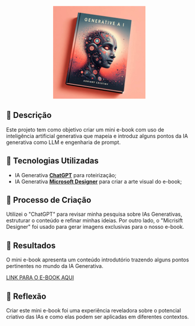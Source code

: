 <div align="center">
<img height=250 src="https://raw.githubusercontent.com/adrianycmc/lab-natty-or-not/main/Capa-Ebook.jpeg" height=120px>
</div>

## 📒 Descrição
Este projeto tem como objetivo criar um mini e-book com uso de inteligência artificial generativa que mapeia e introduz alguns pontos da IA generativa como LLM e engenharia de prompt.

## 🤖 Tecnologias Utilizadas
- IA Generativa **[ChatGPT](https://chat.openai.com)** para roteirização;
- IA Generativa **[Microsoft Designer](https://create.microsoft.com/pt-br/features/ai-image-generator)** para criar a arte visual do e-book;


## 🧐 Processo de Criação
Utilizei o "ChatGPT" para revisar minha pesquisa sobre IAs Generativas, estruturar o conteúdo e refinar minhas ideias. Por outro lado, o "Micrisift Designer" foi usado para gerar imagens exclusivas para o nosso e-book. 

## 🚀 Resultados
O mini e-book apresenta um conteúdo introdutório trazendo alguns pontos pertinentes no mundo da IA Generativa. 

[LINK PARA O E-BOOK AQUI](https://github.com/adrianycmc/lab-natty-or-not/blob/main/ebook.md)

## 💭 Reflexão
Criar este mini e-book foi uma experiência reveladora sobre o potencial criativo das IAs e como elas podem ser aplicadas em diferentes contextos.



